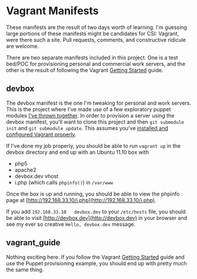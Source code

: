 Vagrant Manifests
=================

These manifests are the result of two days worth of learning. I'm guessing large
portions of these manifests might be candidates for CSI: Vagrant, were there such a
site. Pull requests, comments, and constructive ridicule are welcome.

There are two separate manifests included in this project.  One is a test bed/POC 
for provisioning personal and commercial work servers, and the other is the 
result of following the Vagrant [Getting
Started](http://vagrantup.com/docs/getting-started/index.html) guide.

devbox
------

The devbox manifest is the one I'm tweaking for personal and work servers.  This
is the project where I've made use of a few exploratory puppet modules [I've
thrown together](https://github.com/jeremykendall/puppet-modules). In order to
provision a server using the devbox manifest, you'll want to clone this project
and then `git submodule init` and `git submodule update`.  This assumes you've
[installed and configured Vagrant
properly](http://vagrantup.com/docs/getting-started/index.html).

If I've done my job properly, you should be able to run `vagrant up` in the
devbox directory and end up with an Ubuntu 11.10 box with

* php5
* apache2
* devbox.dev vhost
* i.php (which calls `phpinfo()`) in `/var/www`

Once the box is up and running, you should be able to view the phpinfo page at
[http://192.168.33.10/i.php](http://192.168.33.10/i.php).

If you add `192.168.33.10   devbox.dev` to your `/etc/hosts` file, you should be
able to visit [http://devbox.dev](http://devbox.dev) in your browser and see my
ever so creative `Hello, devbox.dev` message.

vagrant_guide
-------------

Nothing exciting here.  If you follow the Vagrant [Getting
Started](http://vagrantup.com/docs/getting-started/index.html) guide and use the
Puppet provisioning example, you should end up with pretty much the same thing.
